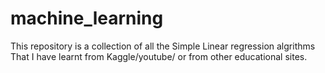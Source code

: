 # machine_learning
This repository is a collection of all the Simple Linear regression algrithms That I have learnt from Kaggle/youtube/ or from other educational sites. 

